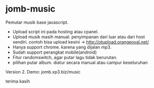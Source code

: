 # jomb-music
Pemutar musik base javascript. 

- Upload script ini pada hosting atau cpanel.
- Upload musik masih manual. penyimpanan dari luar atau dari host sendiri.
contoh bisa upload kesini -> http://otupload.orangeoval.net/
- Hanya support chrome. karena yang dijalan mp3.
- Sudah support perangkat mobile(android)
- Fitur randomswitch, agar putar lagu tidak berurutan.
- pilihan putar album. diatur secara manual atau campur keseluruhan


Version 2.
Demo: jomb.xp3.biz/music

terima kasih
